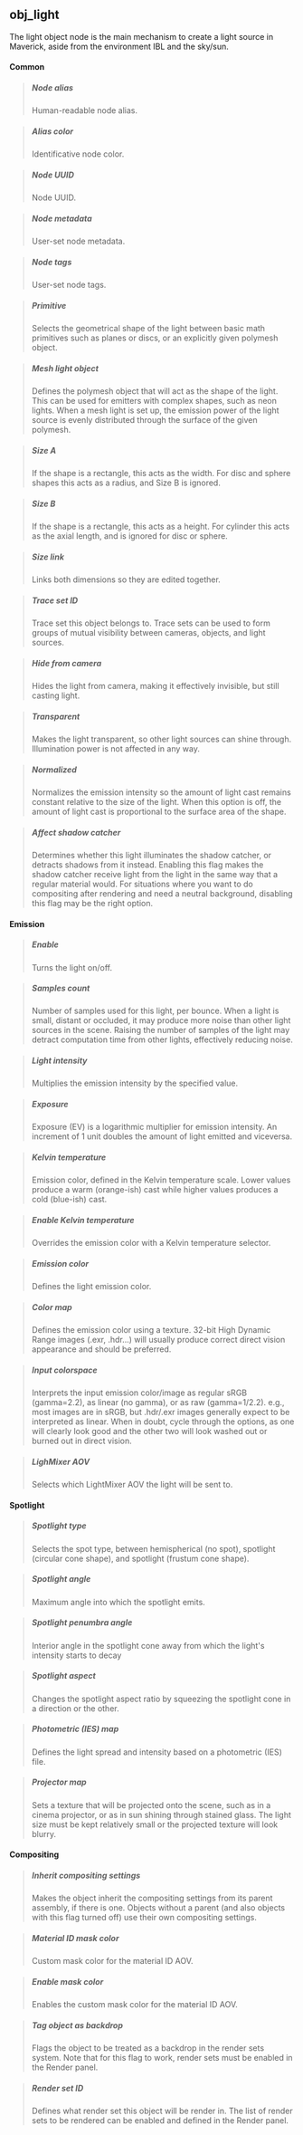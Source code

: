 ## **obj_light**

The light object node is the main mechanism to create a light source in Maverick, aside from the environment IBL and the sky/sun.
#### Common

> ##### Node alias
> Human-readable node alias.

> ##### Alias color
> Identificative node color.

> ##### Node UUID
> Node UUID.

> ##### Node metadata
> User-set node metadata.

> ##### Node tags
> User-set node tags.

> ##### Primitive
> Selects the geometrical shape of the light between basic math primitives such as planes or discs, or an explicitly given polymesh object.

> ##### Mesh light object
> Defines the polymesh object that will act as the shape of the light. This can be used for emitters with complex shapes, such as neon lights. When a mesh light is set up, the emission power of the light source is evenly distributed through the surface of the given polymesh.

> ##### Size A
> If the shape is a rectangle, this acts as the width. For disc and sphere shapes this acts as a radius, and Size B is ignored.

> ##### Size B
> If the shape is a rectangle, this acts as a height. For cylinder this acts as the axial length, and is ignored for disc or sphere.

> ##### Size link
> Links both dimensions so they are edited together.

> ##### Trace set ID
> Trace set this object belongs to. Trace sets can be used to form groups of mutual visibility between cameras, objects, and light sources.

> ##### Hide from camera
> Hides the light from camera, making it effectively invisible, but still casting light.

> ##### Transparent
> Makes the light transparent, so other light sources can shine through. Illumination power is not affected in any way.

> ##### Normalized
> Normalizes the emission intensity so the amount of light cast remains constant relative to the size of the light. When this option is off, the amount of light cast is proportional to the surface area of the shape.

> ##### Affect shadow catcher
> Determines whether this light illuminates the shadow catcher, or detracts shadows from it instead. Enabling this flag makes the shadow catcher receive light from the light in the same way that a regular material would. For situations where you want to do compositing after rendering and need a neutral background, disabling this flag may be the right option.

#### Emission

> ##### Enable
> Turns the light on/off.

> ##### Samples count
> Number of samples used for this light, per bounce. When a light is small, distant or occluded, it may produce more noise than other light sources in the scene. Raising the number of samples of the light may detract computation time from other lights, effectively reducing noise.

> ##### Light intensity
> Multiplies the emission intensity by the specified value.

> ##### Exposure
> Exposure (EV) is a logarithmic multiplier for emission intensity. An increment of 1 unit doubles the amount of light emitted and viceversa.

> ##### Kelvin temperature
> Emission color, defined in the Kelvin temperature scale. Lower values produce a warm (orange-ish) cast while higher values produces a cold (blue-ish) cast.

> ##### Enable Kelvin temperature
> Overrides the emission color with a Kelvin temperature selector.

> ##### Emission color
> Defines the light emission color.

> ##### Color map
> Defines the emission color using a texture. 32-bit High Dynamic Range images (.exr, .hdr...) will usually produce correct direct vision appearance and should be preferred.

> ##### Input colorspace
> Interprets the input emission color/image as regular sRGB (gamma=2.2), as linear (no gamma), or as raw (gamma=1/2.2). e.g., most images are in sRGB, but .hdr/.exr images generally expect to be interpreted as linear. When in doubt, cycle through the options, as one will clearly look good and the other two will look washed out or burned out in direct vision.

> ##### LighMixer AOV
> Selects which LightMixer AOV the light will be sent to.

#### Spotlight

> ##### Spotlight type
> Selects the spot type, between hemispherical (no spot), spotlight (circular cone shape), and spotlight (frustum cone shape).

> ##### Spotlight angle
> Maximum angle into which the spotlight emits.

> ##### Spotlight penumbra angle
> Interior angle in the spotlight cone away from which the light's intensity starts to decay

> ##### Spotlight aspect
> Changes the spotlight aspect ratio by squeezing the spotlight cone in a direction or the other.

> ##### Photometric (IES) map
> Defines the light spread and intensity based on a photometric (IES) file.

> ##### Projector map
> Sets a texture that will be projected onto the scene, such as in a cinema projector, or as in sun shining through stained glass. The light size must be kept relatively small or the projected texture will look blurry.

#### Compositing

> ##### Inherit compositing settings
> Makes the object inherit the compositing settings from its parent assembly, if there is one. Objects without a parent (and also objects with this flag turned off) use their own compositing settings.

> ##### Material ID mask color
> Custom mask color for the material ID AOV.

> ##### Enable mask color
> Enables the custom mask color for the material ID AOV.

> ##### Tag object as backdrop
> Flags the object to be treated as a backdrop in the render sets system. Note that for this flag to work, render sets must be enabled in the Render panel.

> ##### Render set ID
> Defines what render set this object will be render in. The list of render sets to be rendered can be enabled and defined in the Render panel.

